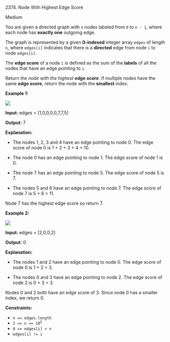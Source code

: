 2374\. Node With Highest Edge Score

Medium

You are given a directed graph with `n` nodes labeled from `0` to `n - 1`, where each node has **exactly one** outgoing edge.

The graph is represented by a given **0-indexed** integer array `edges` of length `n`, where `edges[i]` indicates that there is a **directed** edge from node `i` to node `edges[i]`.

The **edge score** of a node `i` is defined as the sum of the **labels** of all the nodes that have an edge pointing to `i`.

Return _the node with the highest **edge score**_. If multiple nodes have the same **edge score**, return the node with the **smallest** index.

**Example 1:**

![](https://assets.leetcode.com/uploads/2022/06/20/image-20220620195403-1.png)

**Input:** edges = [1,0,0,0,0,7,7,5]

**Output:** 7

**Explanation:**

- The nodes 1, 2, 3 and 4 have an edge pointing to node 0. The edge score of node 0 is 1 + 2 + 3 + 4 = 10.

- The node 0 has an edge pointing to node 1. The edge score of node 1 is 0.

- The node 7 has an edge pointing to node 5. The edge score of node 5 is 7.

- The nodes 5 and 6 have an edge pointing to node 7. The edge score of node 7 is 5 + 6 = 11.

Node 7 has the highest edge score so return 7. 

**Example 2:**

![](https://assets.leetcode.com/uploads/2022/06/20/image-20220620200212-3.png)

**Input:** edges = [2,0,0,2]

**Output:** 0

**Explanation:**

- The nodes 1 and 2 have an edge pointing to node 0. The edge score of node 0 is 1 + 2 = 3.

- The nodes 0 and 3 have an edge pointing to node 2. The edge score of node 2 is 0 + 3 = 3.

Nodes 0 and 2 both have an edge score of 3. Since node 0 has a smaller index, we return 0. 

**Constraints:**

*   `n == edges.length`
*   <code>2 <= n <= 10<sup>5</sup></code>
*   `0 <= edges[i] < n`
*   `edges[i] != i`